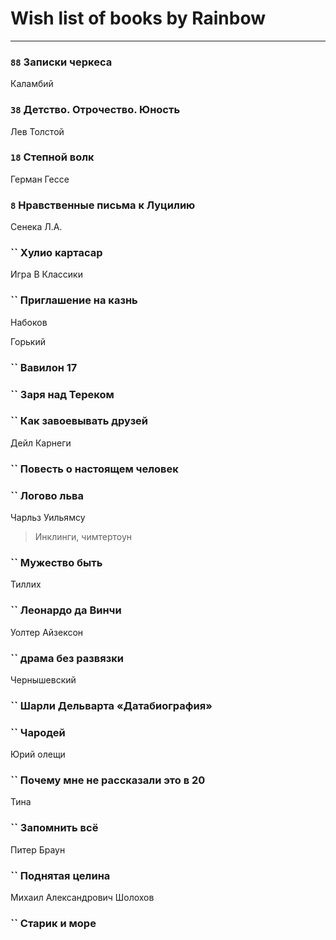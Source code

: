 # Wish list of books by Rainbow
---

### `88` Записки черкеса
Каламбий

### `38` Детство. Отрочество. Юность
Лев Толстой

### `18` Степной волк
Герман Гессе

### `8` Нравственные письма к Луцилию
Сенека Л.А.

### `` Хулио картасар
Игра В Классики

### `` Приглашение на казнь
Набоков

Горький

### `` Вавилон 17

### `` Заря над Тереком

### `` Как завоевывать друзей
Дейл Карнеги

### `` Повесть о настоящем человек

### `` Логово льва
Чарльз Уильямсу
> Инклинги, чимтертоун

### `` Мужество быть
Тиллих

### `` Леонардо да Винчи
Уолтер Айзексон

### `` драма без развязки
Чернышевский

### `` Шарли Дельварта «Датабиография»

### `` Чародей
Юрий олещи

### `` Почему мне не рассказали это в 20
Тина

### `` Запомнить всё
Питер Браун

### `` Поднятая целина
Михаил Александрович Шолохов

### `` Старик и море

